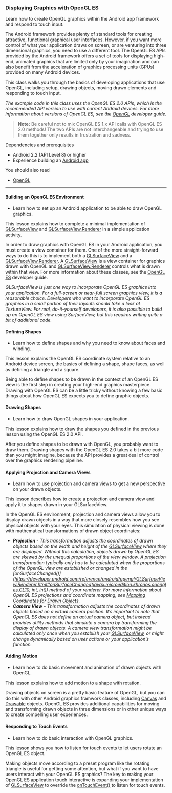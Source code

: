 ### Displaying Graphics with OpenGL ES
Learn how to create OpenGL graphics within the Android app framework and respond to touch input.

The Android framework provides plenty of standard tools for creating attractive, functional graphical user interfaces. However, if you want more control of what your application draws on screen, or are venturing into three dimensional graphics, you need to use a different tool. 
The OpenGL ES APIs provided by the Android framework offers a set of tools for displaying high-end, animated graphics that are limited only by your imagination and can also benefit from the acceleration of graphics processing units (GPUs) provided on many Android devices.

This class walks you through the basics of developing applications that use OpenGL, including setup, drawing objects, moving drawn elements and responding to touch input.

_The example code in this class uses the OpenGL ES 2.0 APIs, which is the recommended API version to use with current Android devices. 
For more information about versions of OpenGL ES, see the [OpenGL](https://developer.android.com/guide/topics/graphics/opengl.html) developer guide._

> **Note:** Be careful not to mix OpenGL ES 1.x API calls with OpenGL ES 2.0 methods! 
The two APIs are not interchangeable and trying to use them together only results in frustration and sadness.

Dependencies and prerequisites
- Android 2.2 (API Level 8) or higher
- Experience building an [Android app](https://developer.android.com/training/basics/firstapp/index.html)

You should also read
- [OpenGL](https://developer.android.com/guide/topics/graphics/opengl.html)

-----------------------------------------------------------

#### Building an OpenGL ES Environment
- Learn how to set up an Android application to be able to draw OpenGL graphics.

This lesson explains how to complete a minimal implementation of [GLSurfaceView](https://developer.android.com/reference/android/opengl/GLSurfaceView.html) and [GLSurfaceView.Renderer](https://developer.android.com/reference/android/opengl/GLSurfaceView.Renderer.html) in a simple application activity.

In order to draw graphics with OpenGL ES in your Android application, you must create a view container for them. 
One of the more straight-forward ways to do this is to implement both a [GLSurfaceView](https://developer.android.com/reference/android/opengl/GLSurfaceView.html) and a [GLSurfaceView.Renderer](https://developer.android.com/reference/android/opengl/GLSurfaceView.Renderer.html). 
A [GLSurfaceView](https://developer.android.com/reference/android/opengl/GLSurfaceView.html) is a view container for graphics drawn with OpenGL and [GLSurfaceView.Renderer](https://developer.android.com/reference/android/opengl/GLSurfaceView.Renderer.html) controls what is drawn within that view. 
For more information about these classes, see the [OpenGL ES](https://developer.android.com/guide/topics/graphics/opengl.html) developer guide.

_GLSurfaceView is just one way to incorporate OpenGL ES graphics into your application. For a full-screen or near-full screen graphics view, it is a reasonable choice. Developers who want to incorporate OpenGL ES graphics in a small portion of their layouts should take a look at TextureView. For real, do-it-yourself developers, it is also possible to build up an OpenGL ES view using SurfaceView, but this requires writing quite a bit of additional code._

#### Defining Shapes
- Learn how to define shapes and why you need to know about faces and winding.

This lesson explains the OpenGL ES coordinate system relative to an Android device screen, the basics of defining a shape, shape faces, as well as defining a triangle and a square.

Being able to define shapes to be drawn in the context of an OpenGL ES view is the first step in creating your high-end graphics masterpiece. Drawing with OpenGL ES can be a little tricky without knowing a few basic things about how OpenGL ES expects you to define graphic objects.

#### Drawing Shapes
- Learn how to draw OpenGL shapes in your application.

This lesson explains how to draw the shapes you defined in the previous lesson using the OpenGL ES 2.0 API.

After you define shapes to be drawn with OpenGL, you probably want to draw them. Drawing shapes with the OpenGL ES 2.0 takes a bit more code than you might imagine, because the API provides a great deal of control over the graphics rendering pipeline.

#### Applying Projection and Camera Views
- Learn how to use projection and camera views to get a new perspective on your drawn objects.

This lesson describes how to create a projection and camera view and apply it to shapes drawn in your GLSurfaceView.

In the OpenGL ES environment, projection and camera views allow you to display drawn objects in a way that more closely resembles how you see physical objects with your eyes. This simulation of physical viewing is done with mathematical transformations of drawn object coordinates:
- _**Projection** - This transformation adjusts the coordinates of drawn objects based on the width and height of the [GLSurfaceView](https://developer.android.com/reference/android/opengl/GLSurfaceView.html) where they are displayed. Without this calculation, objects drawn by OpenGL ES are skewed by the unequal proportions of the view window. A projection transformation typically only has to be calculated when the proportions of the OpenGL view are established or changed in the [onSurfaceChanged()](https://developer.android.com/reference/android/opengl/GLSurfaceView.Renderer.html#onSurfaceChanged(javax.microedition.khronos.opengles.GL10, int, int)) method of your renderer. For more information about OpenGL ES projections and coordinate mapping, see [Mapping Coordinates for Drawn Objects](https://developer.android.com/guide/topics/graphics/opengl.html#coordinate-mapping)._
- _**Camera View** - This transformation adjusts the coordinates of drawn objects based on a virtual camera position. It’s important to note that OpenGL ES does not define an actual camera object, but instead provides utility methods that simulate a camera by transforming the display of drawn objects. A camera view transformation might be calculated only once when you establish your [GLSurfaceView](https://developer.android.com/reference/android/opengl/GLSurfaceView.html), or might change dynamically based on user actions or your application’s function._

#### Adding Motion
- Learn how to do basic movement and animation of drawn objects with OpenGL.

This lesson explains how to add motion to a shape with rotation.

Drawing objects on screen is a pretty basic feature of OpenGL, but you can do this with other Android graphics framwork classes, including [Canvas](https://developer.android.com/reference/android/graphics/Canvas.html) and [Drawable](https://developer.android.com/reference/android/graphics/drawable/Drawable.html) objects. OpenGL ES provides additional capabilities for moving and transforming drawn objects in three dimensions or in other unique ways to create compelling user experiences.

#### Responding to Touch Events
- Learn how to do basic interaction with OpenGL graphics.

This lesson shows you how to listen for touch events to let users rotate an OpenGL ES object.

Making objects move according to a preset program like the rotating triangle is useful for getting some attention, but what if you want to have users interact with your OpenGL ES graphics? 
The key to making your OpenGL ES application touch interactive is expanding your implementation of [GLSurfaceView](https://developer.android.com/reference/android/opengl/GLSurfaceView.html) to override the [onTouchEvent()](https://developer.android.com/reference/android/view/View.html#onTouchEvent(android.view.MotionEvent)) to listen for touch events.
